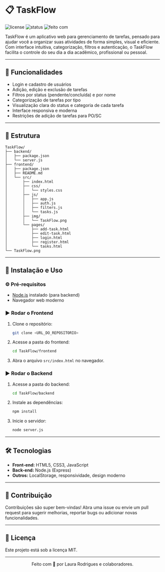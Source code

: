 # 📋 TaskFlow

![license](https://img.shields.io/badge/license-MIT-green.svg)
![status](https://img.shields.io/badge/status-em%20desenvolvimento-blue)
![feito com](https://img.shields.io/badge/feito%20com-JS%20%7C%20Node.js%20%7C%20HTML%20%7C%20CSS-9cf)

TaskFlow é um aplicativo web para gerenciamento de tarefas, pensado para ajudar você a organizar suas atividades de forma simples, visual e eficiente. Com interface intuitiva, categorização, filtros e autenticação, o TaskFlow facilita o controle do seu dia a dia acadêmico, profissional ou pessoal.

---

## 🧠 Funcionalidades

- Login e cadastro de usuários
- Adição, edição e exclusão de tarefas
- Filtros por status (pendente/concluída) e por nome
- Categorização de tarefas por tipo
- Visualização clara do status e categoria de cada tarefa
- Interface responsiva e moderna
- Restrições de adição de tarefas para PO/SC

---

## 📁 Estrutura

```
TaskFlow/
├── backend/
│   ├── package.json
│   └── server.js
├── frontend/
│   ├── package.json
│   ├── README.md
│   └── src/
│       ├── index.html
│       ├── css/
│       │   └── styles.css
│       ├── js/
│       │   ├── app.js
│       │   ├── auth.js
│       │   ├── filters.js
│       │   └── tasks.js
│       ├── img/
│       │   └── TaskFlow.png
│       └── pages/
│           ├── add-task.html
│           ├── edit-task.html
│           ├── login.html
│           ├── register.html
│           └── tasks.html
└── TaskFlow.png
```

---

## 🚀 Instalação e Uso

### ⚙️ Pré-requisitos

- [Node.js](https://nodejs.org/) instalado (para backend)
- Navegador web moderno

### ▶️ Rodar o Frontend

1. Clone o repositório:
   ```sh
   git clone <URL_DO_REPOSITORIO>
   ```
2. Acesse a pasta do frontend:
   ```sh
   cd TaskFlow/frontend
   ```
3. Abra o arquivo `src/index.html` no navegador.

### ▶️ Rodar o Backend

1. Acesse a pasta do backend:
   ```sh
   cd TaskFlow/backend
   ```
2. Instale as dependências:
   ```sh
   npm install
   ```
3. Inicie o servidor:
   ```sh
   node server.js
   ```

---

## 🛠️ Tecnologias

- **Front-end:** HTML5, CSS3, JavaScript
- **Back-end:** Node.js (Express)
- **Outros:** LocalStorage, responsividade, design moderno

---

## 🤝 Contribuição

Contribuições são super bem-vindas! Abra uma issue ou envie um pull request para sugerir melhorias, reportar bugs ou adicionar novas funcionalidades.

---

## 📄 Licença

Este projeto está sob a licença MIT.

---

<div align="center">
  Feito com 💚 por Laura Rodrigues e colaboradores.
</div>